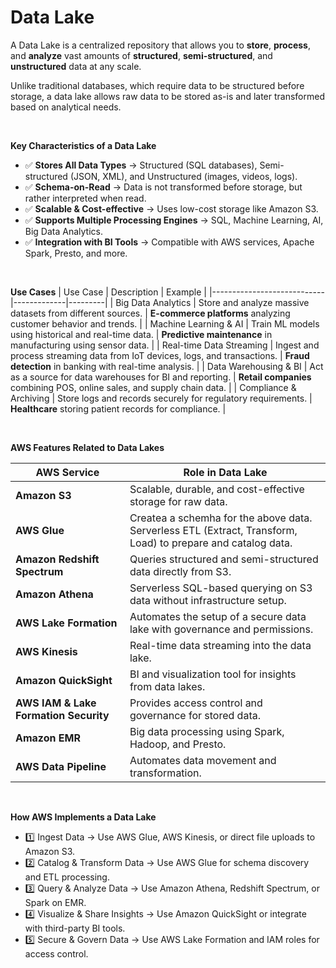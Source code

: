 # Data Lake

A Data Lake is a centralized repository that allows you to **store**, **process**, and **analyze** vast amounts of 
**structured**, **semi-structured**, and **unstructured** data at any scale. 

Unlike traditional databases, which require data to be structured before storage, a data lake allows raw data to be 
stored as-is and later transformed based on analytical needs.

<br>

**Key Characteristics of a Data Lake**
- ✅ **Stores All Data Types** → Structured (SQL databases), Semi-structured (JSON, XML), and Unstructured (images, videos, logs).
- ✅ **Schema-on-Read** → Data is not transformed before storage, but rather interpreted when read.
- ✅ **Scalable & Cost-effective** → Uses low-cost storage like Amazon S3.
- ✅ **Supports Multiple Processing Engines** → SQL, Machine Learning, AI, Big Data Analytics.
- ✅ **Integration with BI Tools** → Compatible with AWS services, Apache Spark, Presto, and more.

<br>

**Use Cases**
| Use Case                   | Description | Example |
|----------------------------|-------------|---------|
| Big Data Analytics      | Store and analyze massive datasets from different sources. | **E-commerce platforms** analyzing customer behavior and trends. |
| Machine Learning & AI   | Train ML models using historical and real-time data. | **Predictive maintenance** in manufacturing using sensor data. |
| Real-time Data Streaming | Ingest and process streaming data from IoT devices, logs, and transactions. | **Fraud detection** in banking with real-time analysis. |
| Data Warehousing & BI   | Act as a source for data warehouses for BI and reporting. | **Retail companies** combining POS, online sales, and supply chain data. |
| Compliance & Archiving  | Store logs and records securely for regulatory requirements. | **Healthcare** storing patient records for compliance. |

<br>

**AWS Features Related to Data Lakes**

| AWS Service               | Role in Data Lake |
|---------------------------|------------------|
| **Amazon S3**             | Scalable, durable, and cost-effective storage for raw data. |
| **AWS Glue**              | Createa a schemha for the above data. <br> Serverless ETL (Extract, Transform, Load) to prepare and catalog data. |
| **Amazon Redshift Spectrum** | Queries structured and semi-structured data directly from S3. |
| **Amazon Athena**         | Serverless SQL-based querying on S3 data without infrastructure setup. |
| **AWS Lake Formation**    | Automates the setup of a secure data lake with governance and permissions. |
| **AWS Kinesis**           | Real-time data streaming into the data lake. |
| **Amazon QuickSight**     | BI and visualization tool for insights from data lakes. |
| **AWS IAM & Lake Formation Security** | Provides access control and governance for stored data. |
| **Amazon EMR**            | Big data processing using Spark, Hadoop, and Presto. |
| **AWS Data Pipeline**     | Automates data movement and transformation. |

<br>

**How AWS Implements a Data Lake**

- 1️⃣ Ingest Data → Use AWS Glue, AWS Kinesis, or direct file uploads to Amazon S3.
- 2️⃣ Catalog & Transform Data → Use AWS Glue for schema discovery and ETL processing.
- 3️⃣ Query & Analyze Data → Use Amazon Athena, Redshift Spectrum, or Spark on EMR.
- 4️⃣ Visualize & Share Insights → Use Amazon QuickSight or integrate with third-party BI tools.
- 5️⃣ Secure & Govern Data → Use AWS Lake Formation and IAM roles for access control.



